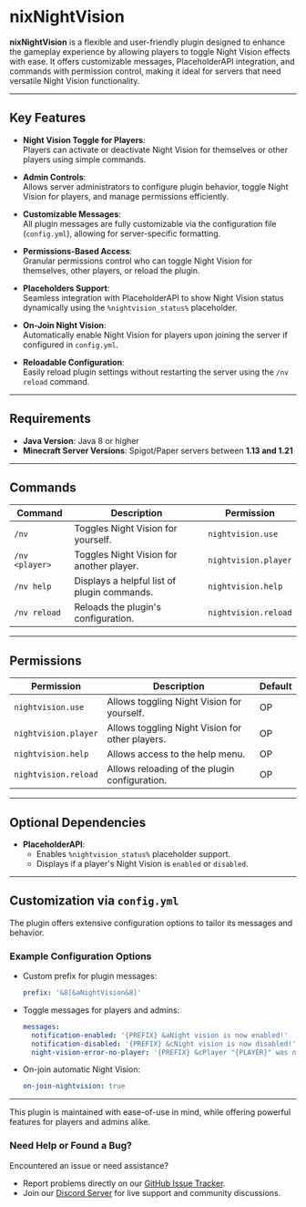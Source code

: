 # nixNightVision

**nixNightVision** is a flexible and user-friendly plugin designed to enhance the gameplay experience by allowing players to toggle Night Vision effects with ease. It offers customizable messages, PlaceholderAPI integration, and commands with permission control, making it ideal for servers that need versatile Night Vision functionality.

---

## **Key Features**
- **Night Vision Toggle for Players**:  
  Players can activate or deactivate Night Vision for themselves or other players using simple commands.

- **Admin Controls**:  
  Allows server administrators to configure plugin behavior, toggle Night Vision for players, and manage permissions efficiently.

- **Customizable Messages**:  
  All plugin messages are fully customizable via the configuration file (`config.yml`), allowing for server-specific formatting.

- **Permissions-Based Access**:  
  Granular permissions control who can toggle Night Vision for themselves, other players, or reload the plugin.

- **Placeholders Support**:  
  Seamless integration with PlaceholderAPI to show Night Vision status dynamically using the `%nightvision_status%` placeholder.

- **On-Join Night Vision**:  
  Automatically enable Night Vision for players upon joining the server if configured in `config.yml`.

- **Reloadable Configuration**:  
  Easily reload plugin settings without restarting the server using the `/nv reload` command.

---

## **Requirements**
- **Java Version**: Java 8 or higher  
- **Minecraft Server Versions**: Spigot/Paper servers between **1.13 and 1.21**

---

## **Commands**
| Command                      | Description                                                             | Permission              |
|------------------------------|-------------------------------------------------------------------------|-------------------------|
| `/nv`                        | Toggles Night Vision for yourself.                                      | `nightvision.use`       |
| `/nv <player>`               | Toggles Night Vision for another player.                                | `nightvision.player`    |
| `/nv help`                   | Displays a helpful list of plugin commands.                            | `nightvision.help`      |
| `/nv reload`                 | Reloads the plugin's configuration.                                    | `nightvision.reload`    |

---

## **Permissions**
| Permission                  | Description                                           | Default |
|-----------------------------|------------------------------------------------------|---------|
| `nightvision.use`           | Allows toggling Night Vision for yourself.           | OP      |
| `nightvision.player`        | Allows toggling Night Vision for other players.      | OP      |
| `nightvision.help`          | Allows access to the help menu.                      | OP      |
| `nightvision.reload`        | Allows reloading of the plugin configuration.        | OP      |

---

## **Optional Dependencies**
- **PlaceholderAPI**:
  - Enables `%nightvision_status%` placeholder support.
  - Displays if a player's Night Vision is `enabled` or `disabled`.

---

## **Customization via `config.yml`**
The plugin offers extensive configuration options to tailor its messages and behavior.

### **Example Configuration Options**
- Custom prefix for plugin messages:
  ```yaml
  prefix: '&8[&aNightVision&8]'
  ```
- Toggle messages for players and admins:
  ```yaml
  messages:
    notification-enabled: '{PREFIX} &aNight vision is now enabled!'
    notification-disabled: '{PREFIX} &cNight vision is now disabled!'
    night-vision-error-no-player: '{PREFIX} &cPlayer "{PLAYER}" was not found or is offline.'
  ```
- On-join automatic Night Vision:
  ```yaml
  on-join-nightvision: true
  ```

---

This plugin is maintained with ease-of-use in mind, while offering powerful features for players and admins alike.
### **Need Help or Found a Bug?**  
Encountered an issue or need assistance?  
- Report problems directly on our [GitHub Issue Tracker](https://github.com/Nixoly/nixNightVision/issues).  
- Join our [Discord Server](https://discord.gg/eGMHpDPzPJ) for live support and community discussions.  
